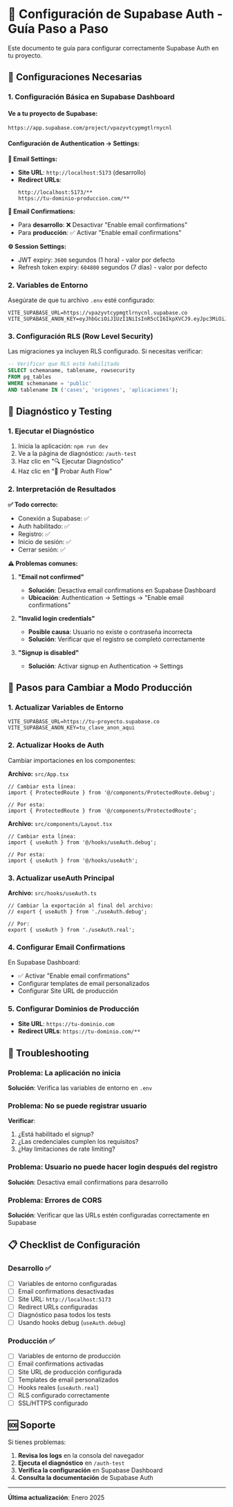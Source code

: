 # 🔐 Configuración de Supabase Auth - Guía Paso a Paso

Este documento te guía para configurar correctamente Supabase Auth en tu proyecto.

## 🎯 Configuraciones Necesarias

### 1. Configuración Básica en Supabase Dashboard

#### Ve a tu proyecto de Supabase:
```
https://app.supabase.com/project/vpazyvtcypmgtlrnycnl
```

#### Configuración de Authentication → Settings:

**📧 Email Settings:**
- **Site URL**: `http://localhost:5173` (desarrollo)
- **Redirect URLs**: 
  ```
  http://localhost:5173/**
  https://tu-dominio-produccion.com/**
  ```

**🔑 Email Confirmations:**
- Para **desarrollo**: ❌ Desactivar "Enable email confirmations"
- Para **producción**: ✅ Activar "Enable email confirmations"

**⚙️ Session Settings:**
- JWT expiry: `3600` segundos (1 hora) - valor por defecto
- Refresh token expiry: `604800` segundos (7 días) - valor por defecto

### 2. Variables de Entorno

Asegúrate de que tu archivo `.env` esté configurado:

```env
VITE_SUPABASE_URL=https://vpazyvtcypmgtlrnycnl.supabase.co
VITE_SUPABASE_ANON_KEY=eyJhbGciOiJIUzI1NiIsInR5cCI6IkpXVCJ9.eyJpc3MiOiJzdXBhYmFzZSIsInJlZiI6InZwYXp5dnRjeXBtZ3Rscm55Y25sIiwicm9sZSI6ImFub24iLCJpYXQiOjE3NTE3MTk2OTEsImV4cCI6MjA2NzI5NTY5MX0.ZIDH4rCqrM3XH37iUkHvxy2_vRdn1MQTmzKrxEFX4Wk
```

### 3. Configuración RLS (Row Level Security)

Las migraciones ya incluyen RLS configurado. Si necesitas verificar:

```sql
-- Verificar que RLS esté habilitado
SELECT schemaname, tablename, rowsecurity 
FROM pg_tables 
WHERE schemaname = 'public' 
AND tablename IN ('cases', 'origenes', 'aplicaciones');
```

## 🧪 Diagnóstico y Testing

### 1. Ejecutar el Diagnóstico

1. Inicia la aplicación: `npm run dev`
2. Ve a la página de diagnóstico: `/auth-test`
3. Haz clic en "🔍 Ejecutar Diagnóstico"
4. Haz clic en "🧪 Probar Auth Flow"

### 2. Interpretación de Resultados

**✅ Todo correcto:**
- Conexión a Supabase: ✅
- Auth habilitado: ✅
- Registro: ✅
- Inicio de sesión: ✅
- Cerrar sesión: ✅

**⚠️ Problemas comunes:**

1. **"Email not confirmed"**
   - **Solución**: Desactiva email confirmations en Supabase Dashboard
   - **Ubicación**: Authentication → Settings → "Enable email confirmations"

2. **"Invalid login credentials"**
   - **Posible causa**: Usuario no existe o contraseña incorrecta
   - **Solución**: Verificar que el registro se completó correctamente

3. **"Signup is disabled"**
   - **Solución**: Activar signup en Authentication → Settings

## 🚀 Pasos para Cambiar a Modo Producción

### 1. Actualizar Variables de Entorno
```env
VITE_SUPABASE_URL=https://tu-proyecto.supabase.co
VITE_SUPABASE_ANON_KEY=tu_clave_anon_aqui
```

### 2. Actualizar Hooks de Auth
Cambiar importaciones en los componentes:

**Archivo:** `src/App.tsx`
```tsx
// Cambiar esta línea:
import { ProtectedRoute } from '@/components/ProtectedRoute.debug';

// Por esta:
import { ProtectedRoute } from '@/components/ProtectedRoute';
```

**Archivo:** `src/components/Layout.tsx`
```tsx
// Cambiar esta línea:
import { useAuth } from '@/hooks/useAuth.debug';

// Por esta:
import { useAuth } from '@/hooks/useAuth';
```

### 3. Actualizar useAuth Principal
**Archivo:** `src/hooks/useAuth.ts`
```tsx
// Cambiar la exportación al final del archivo:
// export { useAuth } from './useAuth.debug';

// Por:
export { useAuth } from './useAuth.real';
```

### 4. Configurar Email Confirmations
En Supabase Dashboard:
- ✅ Activar "Enable email confirmations"
- Configurar templates de email personalizados
- Configurar Site URL de producción

### 5. Configurar Dominios de Producción
- **Site URL**: `https://tu-dominio.com`
- **Redirect URLs**: `https://tu-dominio.com/**`

## 🔧 Troubleshooting

### Problema: La aplicación no inicia
**Solución**: Verifica las variables de entorno en `.env`

### Problema: No se puede registrar usuario
**Verificar**:
1. ¿Está habilitado el signup?
2. ¿Las credenciales cumplen los requisitos?
3. ¿Hay limitaciones de rate limiting?

### Problema: Usuario no puede hacer login después del registro
**Solución**: Desactiva email confirmations para desarrollo

### Problema: Errores de CORS
**Solución**: Verificar que las URLs estén configuradas correctamente en Supabase

## 📋 Checklist de Configuración

### Desarrollo ✅
- [ ] Variables de entorno configuradas
- [ ] Email confirmations desactivadas
- [ ] Site URL: `http://localhost:5173`
- [ ] Redirect URLs configuradas
- [ ] Diagnóstico pasa todos los tests
- [ ] Usando hooks debug (`useAuth.debug`)

### Producción ✅
- [ ] Variables de entorno de producción
- [ ] Email confirmations activadas
- [ ] Site URL de producción configurada
- [ ] Templates de email personalizados
- [ ] Hooks reales (`useAuth.real`)
- [ ] RLS configurado correctamente
- [ ] SSL/HTTPS configurado

## 🆘 Soporte

Si tienes problemas:

1. **Revisa los logs** en la consola del navegador
2. **Ejecuta el diagnóstico** en `/auth-test`
3. **Verifica la configuración** en Supabase Dashboard
4. **Consulta la documentación** de Supabase Auth

---
**Última actualización**: Enero 2025
